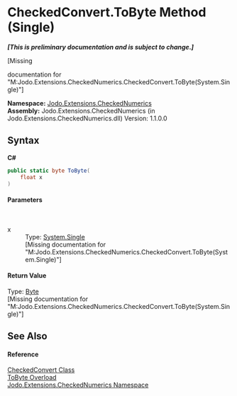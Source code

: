 # CheckedConvert.ToByte Method (Single)
 _**\[This is preliminary documentation and is subject to change.\]**_

\[Missing <summary> documentation for "M:Jodo.Extensions.CheckedNumerics.CheckedConvert.ToByte(System.Single)"\]

**Namespace:**&nbsp;<a href="N_Jodo_Extensions_CheckedNumerics">Jodo.Extensions.CheckedNumerics</a><br />**Assembly:**&nbsp;Jodo.Extensions.CheckedNumerics (in Jodo.Extensions.CheckedNumerics.dll) Version: 1.1.0.0

## Syntax

**C#**<br />
``` C#
public static byte ToByte(
	float x
)
```


#### Parameters
&nbsp;<dl><dt>x</dt><dd>Type: <a href="https://docs.microsoft.com/dotnet/api/system.single" target="_blank" rel="noopener noreferrer">System.Single</a><br />\[Missing <param name="x"/> documentation for "M:Jodo.Extensions.CheckedNumerics.CheckedConvert.ToByte(System.Single)"\]</dd></dl>

#### Return Value
Type: <a href="https://docs.microsoft.com/dotnet/api/system.byte" target="_blank" rel="noopener noreferrer">Byte</a><br />\[Missing <returns> documentation for "M:Jodo.Extensions.CheckedNumerics.CheckedConvert.ToByte(System.Single)"\]

## See Also


#### Reference
<a href="T_Jodo_Extensions_CheckedNumerics_CheckedConvert">CheckedConvert Class</a><br /><a href="Overload_Jodo_Extensions_CheckedNumerics_CheckedConvert_ToByte">ToByte Overload</a><br /><a href="N_Jodo_Extensions_CheckedNumerics">Jodo.Extensions.CheckedNumerics Namespace</a><br />